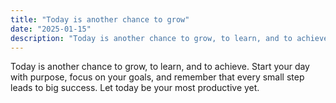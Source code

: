 ```yaml
---
title: "Today is another chance to grow"
date: "2025-01-15"
description: "Today is another chance to grow, to learn, and to achieve. Start your day with purpose."
---
```


Today is another chance to grow, to learn, and to achieve. Start your day with purpose, focus on your goals, and remember that every small step leads to big success. Let today be your most productive yet.  
